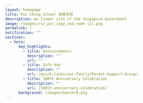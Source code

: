 ```yaml
---
layout: homepage
title: Poi Ching School 培青学校
description: An Isomer site of the Singapore Government
image: /images/rsz_pcs_logo_and_name (1).png
permalink: /
notification: ""
sections:
  - hero:
      key_highlights:
        - title: Announcements
          description: ""
          url: ""
        - title: Info Hub
          description: ""
          url: /quick-links/our-family/Parent-Support-Group/
        - title: 100th Anniversary Celebration
          description: ""
          url: /100th-anniversary-celebration/
      background: /images/banner9.png
---
```

